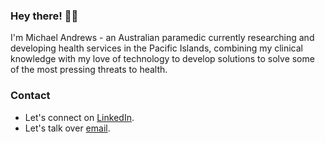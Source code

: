 ### Hey there! 👋🏼

I'm Michael Andrews - an Australian paramedic currently researching and developing health services in the Pacific Islands, combining my clinical knowledge with my love of technology to develop solutions to solve some of the most pressing threats to health. 

### Contact

- Let's connect on [LinkedIn](https://www.linkedin.com/in/michaelandrewsau/).
- Let's talk over [email](mailto:hello@michaelandrews.com.au).
